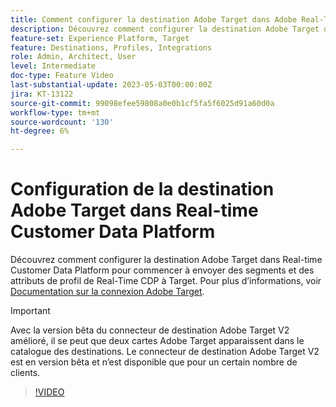 ```yaml
---
title: Comment configurer la destination Adobe Target dans Adobe Real-Time CDP ?
description: Découvrez comment configurer la destination Adobe Target dans Real-time Customer Data Platform pour commencer à envoyer des segments et des attributs de profil de Real-Time CDP à Target.
feature-set: Experience Platform, Target
feature: Destinations, Profiles, Integrations
role: Admin, Architect, User
level: Intermediate
doc-type: Feature Video
last-substantial-update: 2023-05-03T00:00:00Z
jira: KT-13122
source-git-commit: 99098efee59808a0e0b1cf5fa5f6025d91a60d0a
workflow-type: tm+mt
source-wordcount: '130'
ht-degree: 6%

---
```


# Configuration de la destination Adobe Target dans Real-time Customer Data Platform

Découvrez comment configurer la destination Adobe Target dans Real-time Customer Data Platform pour commencer à envoyer des segments et des attributs de profil de Real-Time CDP à Target. Pour plus d’informations, voir [Documentation sur la connexion Adobe Target](https://experienceleague.adobe.com/docs/experience-platform/destinations/catalog/personalization/adobe-target-connection.html?lang=fr).

>[!IMPORTANT]
>
>Avec la version bêta du connecteur de destination Adobe Target V2 amélioré, il se peut que deux cartes Adobe Target apparaissent dans le catalogue des destinations. Le connecteur de destination Adobe Target V2 est en version bêta et n’est disponible que pour un certain nombre de clients.

>[!VIDEO](https://video.tv.adobe.com/v/3418799/?learn=on)
